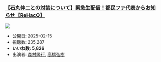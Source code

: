 ### [【石丸伸二との対談について】緊急生配信！都民ファ代表からお知らせ【ReHacQ】](https://www.youtube.com/watch?v=3B_bfmKdDd0)
[![](https://img.youtube.com/vi/3B_bfmKdDd0/sddefault.jpg)](https://www.youtube.com/watch?v=3B_bfmKdDd0)
-   公開日: 2025-02-15
-   視聴数: 235,287
-   **いいね数: 5,826**
-   出演者: [森村隆行](/rehacq_fan/people/森村隆行 "wikilink"), [高橋弘樹](/rehacq_fan/people/高橋弘樹 "wikilink")
